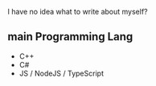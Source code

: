 I have no idea what to write about myself?

## main Programming Lang

- C++
- C#
- JS / NodeJS / TypeScript

<!---
- 👋 Hi, I’m @Sharkbyteprojects
- 👀 I’m interested in ...
- 🌱 I’m currently learning ...
- 💞️ I’m looking to collaborate on ...
- 📫 How to reach me ...
--->
<!---
Sharkbyteprojects/Sharkbyteprojects is a ✨ special ✨ repository because its `README.md` (this file) appears on your GitHub profile.
You can click the Preview link to take a look at your changes.
--->
